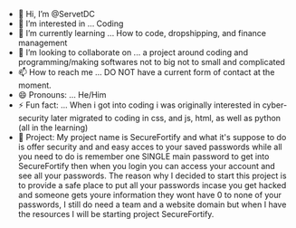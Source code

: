- 👋 Hi, I’m @ServetDC
- 👀 I’m interested in ... Coding
- 🌱 I’m currently learning ... How to code, dropshipping, and finance management
- 💞️ I’m looking to collaborate on ... a project around coding and programming/making softwares not to big not to small and complicated
- 📫 How to reach me ... DO NOT have a current form of contact at the moment.
- 😄 Pronouns: ... He/Him
- ⚡ Fun fact: ... When i got into coding i was originally interested in cyber-security later migrated to coding in css, and js, html, as well as python (all in the learning)
- 📂 Project: My project name is SecureFortify and what it's suppose to do is offer security and and easy acces to your saved passwords while all you need to do is remember one SINGLE main password to get into SecureFortify then when you login you can access your account and see all your passwords. The reason why I decided to start this project is to provide a safe place to put all your passwords incase you get hacked and someone gets youre information they wont have 0 to none of your passwords, I still do need a team and a website domain but when I have the resources I will be starting project SecureFortify.

<!---
ServetDC/ServetDC is a ✨ special ✨ repository because its `README.md` (this file) appears on your GitHub profile.
You can click the Preview link to take a look at your changes.
--->

